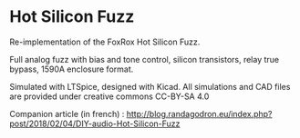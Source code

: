 # Hot Silicon Fuzz
Re-implementation of the FoxRox Hot Silicon Fuzz.

Full analog fuzz with bias and tone control, silicon transistors, relay true bypass, 1590A enclosure format.

Simulated with LTSpice, designed with Kicad. All simulations and CAD files are provided under creative commons CC-BY-SA 4.0

Companion article (in french) : http://blog.randagodron.eu/index.php?post/2018/02/04/DIY-audio-Hot-Silicon-Fuzz
